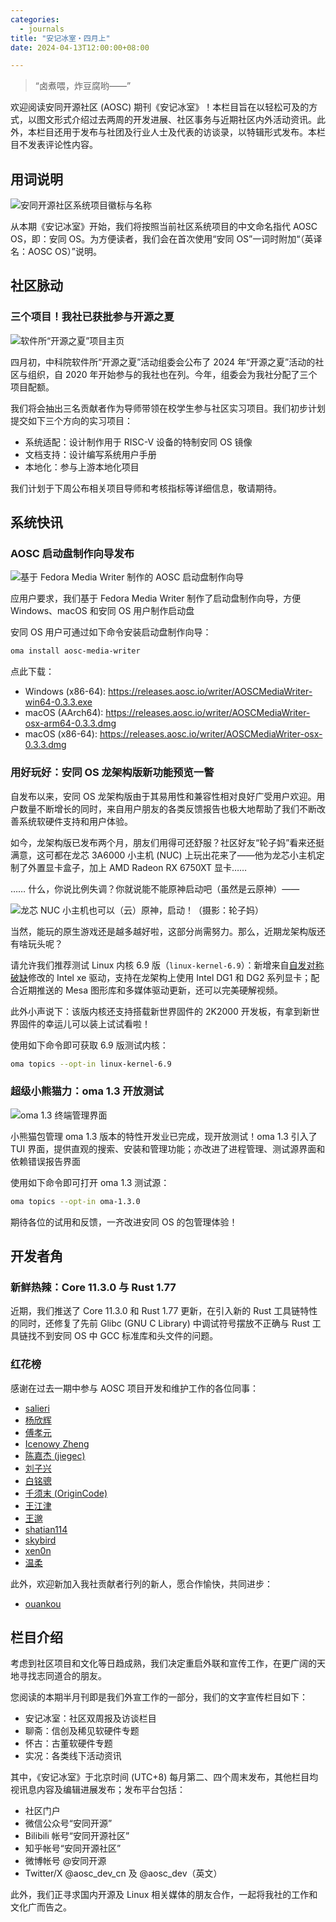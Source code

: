 ```yaml
---
categories:
  - journals
title: "安记冰室・四月上"
date: 2024-04-13T12:00:00+08:00

---
```

<!-- 端着卤煮火烧的 -->

> “卤煮喂，炸豆腐哟——”

欢迎阅读安同开源社区 (AOSC) 期刊《安记冰室》！本栏目旨在以轻松可及的方式，以图文形式介绍过去两周的开发进展、社区事务与近期社区内外活动资讯。此外，本栏目还用于发布与社团及行业人士及代表的访谈录，以特辑形式发布。本栏目不发表评论性内容。

用词说明
--------

![安同开源社区系统项目徽标与名称](/assets/coffee-break/20240413/imgs/new-logos.png)

从本期《安记冰室》开始，我们将按照当前社区系统项目的中文命名指代 AOSC OS，即：安同 OS。为方便读者，我们会在首次使用“安同 OS”一词时附加“（英译名：AOSC OS）”说明。

社区脉动
--------

### 三个项目！我社已获批参与开源之夏

![软件所“开源之夏”项目主页](/assets/coffee-break/20240413/imgs/ospp-2024.jpg)

四月初，中科院软件所“开源之夏”活动组委会公布了 2024 年“开源之夏”活动的社区与组织，自 2020 年开始参与的我社也在列。今年，组委会为我社分配了三个项目配额。

我们将会抽出三名贡献者作为导师带领在校学生参与社区实习项目。我们初步计划提交如下三个方向的实习项目：

- 系统适配：设计制作用于 RISC-V 设备的特制安同 OS 镜像
- 文档支持：设计编写系统用户手册
- 本地化：参与上游本地化项目

我们计划于下周公布相关项目导师和考核指标等详细信息，敬请期待。

系统快讯
--------

### AOSC 启动盘制作向导发布

![基于 Fedora Media Writer 制作的 AOSC 启动盘制作向导](/assets/coffee-break/20240413/imgs/media-writer.png)

应用户要求，我们基于 Fedora Media Writer 制作了启动盘制作向导，方便 Windows、macOS 和安同 OS 用户制作启动盘

安同 OS 用户可通过如下命令安装启动盘制作向导：

```bash
oma install aosc-media-writer
```

点此下载：

- Windows (x86-64): https://releases.aosc.io/writer/AOSCMediaWriter-win64-0.3.3.exe
- macOS (AArch64): https://releases.aosc.io/writer/AOSCMediaWriter-osx-arm64-0.3.3.dmg
- macOS (x86-64): https://releases.aosc.io/writer/AOSCMediaWriter-osx-0.3.3.dmg

### 用好玩好：安同 OS 龙架构版新功能预览一瞥

自发布以来，安同 OS 龙架构版由于其易用性和兼容性相对良好广受用户欢迎。用户数量不断增长的同时，来自用户朋友的各类反馈报告也极大地帮助了我们不断改善系统软硬件支持和用户体验。

如今，龙架构版已发布两个月，朋友们用得可还舒服？社区好友“轮子妈”看来还挺满意，这可都在龙芯 3A6000 小主机 (NUC) 上玩出花来了——他为龙芯小主机定制了外置显卡盒子，加上 AMD Radeon RX 6750XT 显卡……

…… 什么，你说比例失调？你就说能不能原神启动吧（虽然是云原神）——

![龙芯 NUC 小主机也可以（云）原神，启动！（摄影：轮子妈）](/assets/coffee-break/20240413/imgs/loong-genshin.jpg)

当然，能玩的原生游戏还是越多越好啦，这部分尚需努力。那么，近期龙架构版还有啥玩头呢？

请允许我们推荐测试 Linux 内核 6.9 版（`linux-kernel-6.9`）：新增来自[自发对称破缺](https//github.com/Fanfansfan)修改的 Intel xe 驱动，支持在龙架构上使用 Intel DG1 和 DG2 系列显卡；配合近期推送的 Mesa 图形库和多媒体驱动更新，还可以完美硬解视频。

此外小声说下：该版内核还支持搭载新世界固件的 2K2000 开发板，有拿到新世界固件的幸运儿可以装上试试看啦！

使用如下命令即可获取 6.9 版测试内核：

```bash
oma topics --opt-in linux-kernel-6.9
```

### 超级小熊猫力：oma 1.3 开放测试

![oma 1.3 终端管理界面](/assets/coffee-break/20240413/imgs/oma-1.3.png)

小熊猫包管理 oma 1.3 版本的特性开发业已完成，现开放测试！oma 1.3 引入了 TUI 界面，提供直观的搜索、安装和管理功能；亦改进了进程管理、测试源界面和依赖错误报告界面

使用如下命令即可打开 oma 1.3 测试源：

```bash
oma topics --opt-in oma-1.3.0
```

期待各位的试用和反馈，一齐改进安同 OS 的包管理体验！

开发者角
--------

### 新鲜热辣：Core 11.3.0 与 Rust 1.77

近期，我们推送了 Core 11.3.0 和 Rust 1.77 更新，在引入新的 Rust 工具链特性的同时，还修复了先前 Glibc (GNU C Library) 中调试符号摆放不正确与 Rust 工具链找不到安同 OS 中 GCC 标准库和头文件的问题。

### 红花榜

感谢在过去一期中参与 AOSC 项目开发和维护工作的各位同事：

- [salieri](https://github.com/BC204)
- [杨欣辉](https://github.com/Cyanoxygen)
- [傅孝元](https://github.com/eatradish)
- [Icenowy Zheng](https://github.com/Icenowy)
- [陈嘉杰 (jiegec)](https://github.com/jiegec)
- [刘子兴](https://github.com/liushuyu)
- [白铭骢](https://github.com/MingcongBai)
- [千须末 (OriginCode)](https://github.com/OriginCode)
- [王江津](https://github.com/RedL0tus)
- [王邈](https://github.com/shankerwangmiao)
- [shatian114](https://github.com/shatian114)
- [skybird](https://github.com/SkyBird233)
- [xen0n](https://github.com/xen0n)
- [温柔](https://github.com/xunpod)

此外，欢迎新加入我社贡献者行列的新人，愿合作愉快，共同进步：

- [ouankou](https://github.com/ouankou)


栏目介绍
--------

考虑到社区项目和文化等日趋成熟，我们决定重启外联和宣传工作，在更广阔的天地寻找志同道合的朋友。

您阅读的本期半月刊即是我们外宣工作的一部分，我们的文字宣传栏目如下：

- 安记冰室：社区双周报及访谈栏目
- 聊斋：信创及稀见软硬件专题
- 怀古：古董软硬件专题
- 实况：各类线下活动资讯

其中，《安记冰室》于北京时间 (UTC+8) 每月第二、四个周末发布，其他栏目均视讯息内容及编辑进展发布；发布平台包括：

- 社区门户
- 微信公众号“安同开源”
- Bilibili 帐号“安同开源社区”
- 知乎帐号“安同开源社区”
- 微博帐号 @安同开源
- Twitter/X @aosc_dev_cn 及 @aosc_dev（英文）

此外，我们正寻求国内开源及 Linux 相关媒体的朋友合作，一起将我社的工作和文化广而告之。

